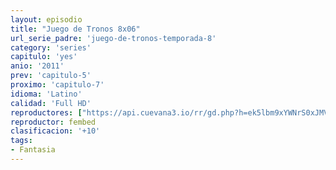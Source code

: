 ```yaml
---
layout: episodio
title: "Juego de Tronos 8x06"
url_serie_padre: 'juego-de-tronos-temporada-8'
category: 'series'
capitulo: 'yes'
anio: '2011'
prev: 'capitulo-5'
proximo: 'capitulo-7'
idioma: 'Latino'
calidad: 'Full HD'
reproductores: ["https://api.cuevana3.io/rr/gd.php?h=ek5lbm9xYWNrS0xJMVp5b21KREk0dFBLbjVkaHhkRGdrOG1jbnBpUnhhS1Z0M3QxYWNIVnhkS2twWGlvcTVXMG1yTjJwWDZVeE9XbnU1Mm9kYzNiMVptU3FadVkyUT09"]
reproductor: fembed
clasificacion: '+10'
tags:
- Fantasia
---
```












